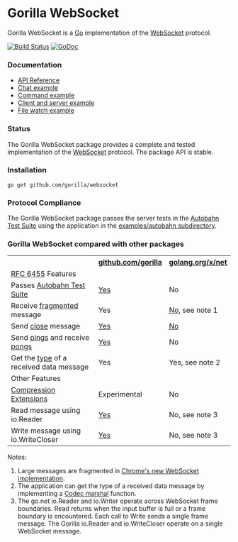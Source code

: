 # Gorilla WebSocket

Gorilla WebSocket is a [Go](http://golang.org/) implementation of the
[WebSocket](http://www.rfc-editor.org/rfc/rfc6455.txt) protocol.

[![Build Status](https://travis-ci.org/gorilla/websocket.svg?branch=master)](https://travis-ci.org/gorilla/websocket)
[![GoDoc](https://godoc.org/github.com/gorilla/websocket?status.svg)](https://godoc.org/github.com/gorilla/websocket)

### Documentation

- [API Reference](http://godoc.org/github.com/gorilla/websocket)
- [Chat example](https://github.com/gorilla/websocket/tree/master/examples/chat)
- [Command example](https://github.com/gorilla/websocket/tree/master/examples/command)
- [Client and server example](https://github.com/gorilla/websocket/tree/master/examples/echo)
- [File watch example](https://github.com/gorilla/websocket/tree/master/examples/filewatch)

### Status

The Gorilla WebSocket package provides a complete and tested implementation of
the [WebSocket](http://www.rfc-editor.org/rfc/rfc6455.txt) protocol. The
package API is stable.

### Installation

    go get github.com/gorilla/websocket

### Protocol Compliance

The Gorilla WebSocket package passes the server tests in the [Autobahn Test
Suite](http://autobahn.ws/testsuite) using the application in the [examples/autobahn
subdirectory](https://github.com/gorilla/websocket/tree/master/examples/autobahn).

### Gorilla WebSocket compared with other packages

<table>
<tr>
<th></th>
<th><a href="http://godoc.org/github.com/gorilla/websocket">github.com/gorilla</a></th>
<th><a href="http://godoc.org/golang.org/x/net/websocket">golang.org/x/net</a></th>
</tr>
<tr>
<tr><td colspan="3"><a href="http://tools.ietf.org/html/rfc6455">RFC 6455</a> Features</td></tr>
<tr><td>Passes <a href="http://autobahn.ws/testsuite/">Autobahn Test Suite</a></td><td><a href="https://github.com/gorilla/websocket/tree/master/examples/autobahn">Yes</a></td><td>No</td></tr>
<tr><td>Receive <a href="https://tools.ietf.org/html/rfc6455#section-5.4">fragmented</a> message<td>Yes</td><td><a href="https://code.google.com/p/go/issues/detail?id=7632">No</a>, see note 1</td></tr>
<tr><td>Send <a href="https://tools.ietf.org/html/rfc6455#section-5.5.1">close</a> message</td><td><a href="http://godoc.org/github.com/gorilla/websocket#hdr-Control_Messages">Yes</a></td><td><a href="https://code.google.com/p/go/issues/detail?id=4588">No</a></td></tr>
<tr><td>Send <a href="https://tools.ietf.org/html/rfc6455#section-5.5.2">pings</a> and receive <a href="https://tools.ietf.org/html/rfc6455#section-5.5.3">pongs</a></td><td><a href="http://godoc.org/github.com/gorilla/websocket#hdr-Control_Messages">Yes</a></td><td>No</td></tr>
<tr><td>Get the <a href="https://tools.ietf.org/html/rfc6455#section-5.6">type</a> of a received data message</td><td>Yes</td><td>Yes, see note 2</td></tr>
<tr><td colspan="3">Other Features</tr></td>
<tr><td><a href="https://tools.ietf.org/html/rfc7692">Compression Extensions</a></td><td>Experimental</td><td>No</td></tr>
<tr><td>Read message using io.Reader</td><td><a href="http://godoc.org/github.com/gorilla/websocket#Conn.NextReader">Yes</a></td><td>No, see note 3</td></tr>
<tr><td>Write message using io.WriteCloser</td><td><a href="http://godoc.org/github.com/gorilla/websocket#Conn.NextWriter">Yes</a></td><td>No, see note 3</td></tr>
</table>

Notes:

1. Large messages are fragmented in [Chrome's new WebSocket implementation](http://www.ietf.org/mail-archive/web/hybi/current/msg10503.html).
2. The application can get the type of a received data message by implementing
   a [Codec marshal](http://godoc.org/golang.org/x/net/websocket#Codec.Marshal)
   function.
3. The go.net io.Reader and io.Writer operate across WebSocket frame boundaries.
   Read returns when the input buffer is full or a frame boundary is
   encountered. Each call to Write sends a single frame message. The Gorilla
   io.Reader and io.WriteCloser operate on a single WebSocket message.
